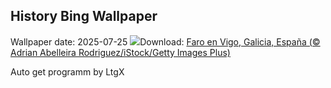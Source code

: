 ## History Bing Wallpaper
Wallpaper date: 2025-07-25
![](https://www.bing.com/th?id=OHR.GaliciaDay_ES-ES2507386877_UHD.jpg&w=1000)Download: [Faro en Vigo, Galicia, España (© Adrian Abelleira Rodriguez/iStock/Getty Images Plus)](https://www.bing.com/th?id=OHR.GaliciaDay_ES-ES2507386877_UHD.jpg)

Auto get programm by LtgX
